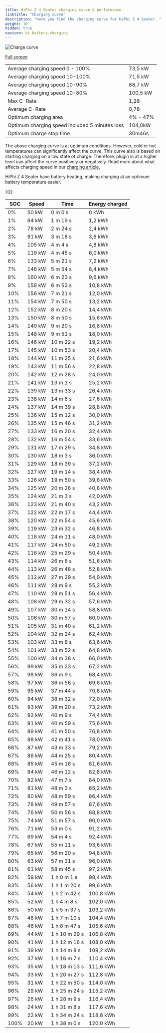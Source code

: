 ```yaml
---
title: HiPhi Z 4 Seater charging curve & performance
linktitle: "Charging curve"
description: "Here you find the charging curve for HiPhi Z 4 Seater. "
weight: 10
hidden: true
navicon: bi-battery-charging
---
```

<!-- markdownlint-disable MD033 -->
<img src="../chargingcurve.svg" alt="Charge curve" class="img-fluid">

[Full screen](../chargingcurve.svg)


<table class="table table-striped">
<tbody>
<tr>
<td>Average charging speed 0 - 100% </td><td>73,5 kW</td>
</tr>
<tr>
<td>Average charging speed 10-100%</td><td>71,5 kW</td>
</tr>
<tr>
<td>Average charging speed 10-90%</td><td>88,7 kW</td>
</tr>
<tr>
<td>Average charging speed 10-80%</td><td>100,5 kW</td>
</tr>
<tr>
<td>Max C-Rate</td><td>1,28</td>
</tr>
<tr>
<td>Average C-Rate</td><td>0,78</td>
</tr>
<tr>
<td>Optimum charging area</td><td>4% - 47%</td>
</tr>
<tr>
<td>Optimum charging speed included 5 minutes loss</td><td>104,0kW</td>
</tr>
<tr>
<td>Optimum charge stop time</td><td>30m46s</td>
</tr>
</tbody>
</table>


The above charging curve is at optimum conditions. However, cold or hot temperatures can significantly affect the curve. This curve also is based on starting charging on a low state of charge. Therefore, plugin in at a higher level can affect the curve positively or negatively. Read more about what affects charging speed in our [charging article.](../../../../../technology/battery/charging/) 


HiPhi Z 4 Seater have battery heating, making charging at an optimum battery temperature easier. 


{{<evkxdisplayaddarticle />}}
<table class="table table-striped">
<thead>
<tr><th>SOC</th><th>Speed</th><th>Time</th><th>Energy charged</th></tr>
</thead>
<tbody>
<tr>
<td>0%</td><td>50 kW</td><td> 0 m 0 s </td><td>0 kWh </td>
</tr>
<tr>
<td>1%</td><td>64 kW</td><td> 1 m 19 s </td><td>1,2 kWh </td>
</tr>
<tr>
<td>2%</td><td>78 kW</td><td> 2 m 24 s </td><td>2,4 kWh </td>
</tr>
<tr>
<td>3%</td><td>91 kW</td><td> 3 m 18 s </td><td>3,6 kWh </td>
</tr>
<tr>
<td>4%</td><td>105 kW</td><td> 4 m 4 s </td><td>4,8 kWh </td>
</tr>
<tr>
<td>5%</td><td>119 kW</td><td> 4 m 45 s </td><td>6,0 kWh </td>
</tr>
<tr>
<td>6%</td><td>133 kW</td><td> 5 m 21 s </td><td>7,2 kWh </td>
</tr>
<tr>
<td>7%</td><td>146 kW</td><td> 5 m 54 s </td><td>8,4 kWh </td>
</tr>
<tr>
<td>8%</td><td>160 kW</td><td> 6 m 23 s </td><td>9,6 kWh </td>
</tr>
<tr>
<td>9%</td><td>158 kW</td><td> 6 m 52 s </td><td>10,8 kWh </td>
</tr>
<tr>
<td>10%</td><td>156 kW</td><td> 7 m 21 s </td><td>12,0 kWh </td>
</tr>
<tr>
<td>11%</td><td>154 kW</td><td> 7 m 50 s </td><td>13,2 kWh </td>
</tr>
<tr>
<td>12%</td><td>152 kW</td><td> 8 m 20 s </td><td>14,4 kWh </td>
</tr>
<tr>
<td>13%</td><td>150 kW</td><td> 8 m 50 s </td><td>15,6 kWh </td>
</tr>
<tr>
<td>14%</td><td>149 kW</td><td> 9 m 20 s </td><td>16,8 kWh </td>
</tr>
<tr>
<td>15%</td><td>148 kW</td><td> 9 m 51 s </td><td>18,0 kWh </td>
</tr>
<tr>
<td>16%</td><td>146 kW</td><td> 10 m 22 s </td><td>19,2 kWh </td>
</tr>
<tr>
<td>17%</td><td>145 kW</td><td> 10 m 53 s </td><td>20,4 kWh </td>
</tr>
<tr>
<td>18%</td><td>144 kW</td><td> 11 m 25 s </td><td>21,6 kWh </td>
</tr>
<tr>
<td>19%</td><td>143 kW</td><td> 11 m 56 s </td><td>22,8 kWh </td>
</tr>
<tr>
<td>20%</td><td>142 kW</td><td> 12 m 28 s </td><td>24,0 kWh </td>
</tr>
<tr>
<td>21%</td><td>141 kW</td><td> 13 m 1 s </td><td>25,2 kWh </td>
</tr>
<tr>
<td>22%</td><td>139 kW</td><td> 13 m 33 s </td><td>26,4 kWh </td>
</tr>
<tr>
<td>23%</td><td>138 kW</td><td> 14 m 6 s </td><td>27,6 kWh </td>
</tr>
<tr>
<td>24%</td><td>137 kW</td><td> 14 m 39 s </td><td>28,8 kWh </td>
</tr>
<tr>
<td>25%</td><td>136 kW</td><td> 15 m 12 s </td><td>30,0 kWh </td>
</tr>
<tr>
<td>26%</td><td>135 kW</td><td> 15 m 46 s </td><td>31,2 kWh </td>
</tr>
<tr>
<td>27%</td><td>133 kW</td><td> 16 m 20 s </td><td>32,4 kWh </td>
</tr>
<tr>
<td>28%</td><td>132 kW</td><td> 16 m 54 s </td><td>33,6 kWh </td>
</tr>
<tr>
<td>29%</td><td>131 kW</td><td> 17 m 29 s </td><td>34,8 kWh </td>
</tr>
<tr>
<td>30%</td><td>130 kW</td><td> 18 m 3 s </td><td>36,0 kWh </td>
</tr>
<tr>
<td>31%</td><td>129 kW</td><td> 18 m 39 s </td><td>37,2 kWh </td>
</tr>
<tr>
<td>32%</td><td>127 kW</td><td> 19 m 14 s </td><td>38,4 kWh </td>
</tr>
<tr>
<td>33%</td><td>126 kW</td><td> 19 m 50 s </td><td>39,6 kWh </td>
</tr>
<tr>
<td>34%</td><td>125 kW</td><td> 20 m 26 s </td><td>40,8 kWh </td>
</tr>
<tr>
<td>35%</td><td>124 kW</td><td> 21 m 3 s </td><td>42,0 kWh </td>
</tr>
<tr>
<td>36%</td><td>123 kW</td><td> 21 m 40 s </td><td>43,2 kWh </td>
</tr>
<tr>
<td>37%</td><td>122 kW</td><td> 22 m 17 s </td><td>44,4 kWh </td>
</tr>
<tr>
<td>38%</td><td>120 kW</td><td> 22 m 54 s </td><td>45,6 kWh </td>
</tr>
<tr>
<td>39%</td><td>119 kW</td><td> 23 m 32 s </td><td>46,8 kWh </td>
</tr>
<tr>
<td>40%</td><td>118 kW</td><td> 24 m 11 s </td><td>48,0 kWh </td>
</tr>
<tr>
<td>41%</td><td>117 kW</td><td> 24 m 50 s </td><td>49,2 kWh </td>
</tr>
<tr>
<td>42%</td><td>116 kW</td><td> 25 m 29 s </td><td>50,4 kWh </td>
</tr>
<tr>
<td>43%</td><td>114 kW</td><td> 26 m 8 s </td><td>51,6 kWh </td>
</tr>
<tr>
<td>44%</td><td>113 kW</td><td> 26 m 48 s </td><td>52,8 kWh </td>
</tr>
<tr>
<td>45%</td><td>112 kW</td><td> 27 m 29 s </td><td>54,0 kWh </td>
</tr>
<tr>
<td>46%</td><td>111 kW</td><td> 28 m 9 s </td><td>55,2 kWh </td>
</tr>
<tr>
<td>47%</td><td>110 kW</td><td> 28 m 51 s </td><td>56,4 kWh </td>
</tr>
<tr>
<td>48%</td><td>108 kW</td><td> 29 m 32 s </td><td>57,6 kWh </td>
</tr>
<tr>
<td>49%</td><td>107 kW</td><td> 30 m 14 s </td><td>58,8 kWh </td>
</tr>
<tr>
<td>50%</td><td>106 kW</td><td> 30 m 57 s </td><td>60,0 kWh </td>
</tr>
<tr>
<td>51%</td><td>105 kW</td><td> 31 m 40 s </td><td>61,2 kWh </td>
</tr>
<tr>
<td>52%</td><td>104 kW</td><td> 32 m 24 s </td><td>62,4 kWh </td>
</tr>
<tr>
<td>53%</td><td>103 kW</td><td> 33 m 8 s </td><td>63,6 kWh </td>
</tr>
<tr>
<td>54%</td><td>101 kW</td><td> 33 m 52 s </td><td>64,8 kWh </td>
</tr>
<tr>
<td>55%</td><td>100 kW</td><td> 34 m 38 s </td><td>66,0 kWh </td>
</tr>
<tr>
<td>56%</td><td>99 kW</td><td> 35 m 23 s </td><td>67,2 kWh </td>
</tr>
<tr>
<td>57%</td><td>98 kW</td><td> 36 m 9 s </td><td>68,4 kWh </td>
</tr>
<tr>
<td>58%</td><td>97 kW</td><td> 36 m 56 s </td><td>69,6 kWh </td>
</tr>
<tr>
<td>59%</td><td>95 kW</td><td> 37 m 44 s </td><td>70,8 kWh </td>
</tr>
<tr>
<td>60%</td><td>94 kW</td><td> 38 m 32 s </td><td>72,0 kWh </td>
</tr>
<tr>
<td>61%</td><td>93 kW</td><td> 39 m 20 s </td><td>73,2 kWh </td>
</tr>
<tr>
<td>62%</td><td>92 kW</td><td> 40 m 9 s </td><td>74,4 kWh </td>
</tr>
<tr>
<td>63%</td><td>91 kW</td><td> 40 m 59 s </td><td>75,6 kWh </td>
</tr>
<tr>
<td>64%</td><td>89 kW</td><td> 41 m 50 s </td><td>76,8 kWh </td>
</tr>
<tr>
<td>65%</td><td>88 kW</td><td> 42 m 41 s </td><td>78,0 kWh </td>
</tr>
<tr>
<td>66%</td><td>87 kW</td><td> 43 m 33 s </td><td>79,2 kWh </td>
</tr>
<tr>
<td>67%</td><td>86 kW</td><td> 44 m 25 s </td><td>80,4 kWh </td>
</tr>
<tr>
<td>68%</td><td>85 kW</td><td> 45 m 18 s </td><td>81,6 kWh </td>
</tr>
<tr>
<td>69%</td><td>84 kW</td><td> 46 m 12 s </td><td>82,8 kWh </td>
</tr>
<tr>
<td>70%</td><td>82 kW</td><td> 47 m 7 s </td><td>84,0 kWh </td>
</tr>
<tr>
<td>71%</td><td>81 kW</td><td> 48 m 3 s </td><td>85,2 kWh </td>
</tr>
<tr>
<td>72%</td><td>80 kW</td><td> 48 m 59 s </td><td>86,4 kWh </td>
</tr>
<tr>
<td>73%</td><td>78 kW</td><td> 49 m 57 s </td><td>87,6 kWh </td>
</tr>
<tr>
<td>74%</td><td>76 kW</td><td> 50 m 56 s </td><td>88,8 kWh </td>
</tr>
<tr>
<td>75%</td><td>74 kW</td><td> 51 m 57 s </td><td>90,0 kWh </td>
</tr>
<tr>
<td>76%</td><td>71 kW</td><td> 53 m 0 s </td><td>91,2 kWh </td>
</tr>
<tr>
<td>77%</td><td>69 kW</td><td> 54 m 4 s </td><td>92,4 kWh </td>
</tr>
<tr>
<td>78%</td><td>67 kW</td><td> 55 m 11 s </td><td>93,6 kWh </td>
</tr>
<tr>
<td>79%</td><td>65 kW</td><td> 56 m 20 s </td><td>94,8 kWh </td>
</tr>
<tr>
<td>80%</td><td>63 kW</td><td> 57 m 31 s </td><td>96,0 kWh </td>
</tr>
<tr>
<td>81%</td><td>61 kW</td><td> 58 m 45 s </td><td>97,2 kWh </td>
</tr>
<tr>
<td>82%</td><td>59 kW</td><td>1 h 0 m 1 s </td><td>98,4 kWh </td>
</tr>
<tr>
<td>83%</td><td>56 kW</td><td>1 h 1 m 20 s </td><td>99,6 kWh </td>
</tr>
<tr>
<td>84%</td><td>54 kW</td><td>1 h 2 m 42 s </td><td>100,8 kWh </td>
</tr>
<tr>
<td>85%</td><td>52 kW</td><td>1 h 4 m 8 s </td><td>102,0 kWh </td>
</tr>
<tr>
<td>86%</td><td>50 kW</td><td>1 h 5 m 37 s </td><td>103,2 kWh </td>
</tr>
<tr>
<td>87%</td><td>48 kW</td><td>1 h 7 m 10 s </td><td>104,4 kWh </td>
</tr>
<tr>
<td>88%</td><td>46 kW</td><td>1 h 8 m 47 s </td><td>105,6 kWh </td>
</tr>
<tr>
<td>89%</td><td>44 kW</td><td>1 h 10 m 29 s </td><td>106,8 kWh </td>
</tr>
<tr>
<td>90%</td><td>41 kW</td><td>1 h 12 m 16 s </td><td>108,0 kWh </td>
</tr>
<tr>
<td>91%</td><td>39 kW</td><td>1 h 14 m 8 s </td><td>109,2 kWh </td>
</tr>
<tr>
<td>92%</td><td>37 kW</td><td>1 h 16 m 7 s </td><td>110,4 kWh </td>
</tr>
<tr>
<td>93%</td><td>35 kW</td><td>1 h 18 m 13 s </td><td>111,6 kWh </td>
</tr>
<tr>
<td>94%</td><td>33 kW</td><td>1 h 20 m 27 s </td><td>112,8 kWh </td>
</tr>
<tr>
<td>95%</td><td>31 kW</td><td>1 h 22 m 50 s </td><td>114,0 kWh </td>
</tr>
<tr>
<td>96%</td><td>29 kW</td><td>1 h 25 m 24 s </td><td>115,2 kWh </td>
</tr>
<tr>
<td>97%</td><td>26 kW</td><td>1 h 28 m 9 s </td><td>116,4 kWh </td>
</tr>
<tr>
<td>98%</td><td>24 kW</td><td>1 h 31 m 8 s </td><td>117,6 kWh </td>
</tr>
<tr>
<td>99%</td><td>22 kW</td><td>1 h 34 m 24 s </td><td>118,8 kWh </td>
</tr>
<tr>
<td>100%</td><td>20 kW</td><td>1 h 38 m 0 s </td><td>120,0 kWh </td>
</tr>
</tbody>
</table>

